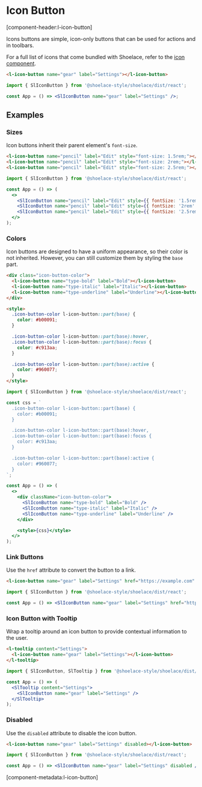 # Icon Button

[component-header:l-icon-button]

Icons buttons are simple, icon-only buttons that can be used for actions and in toolbars.

For a full list of icons that come bundled with Shoelace, refer to the [icon component](/components/icon).

```html preview
<l-icon-button name="gear" label="Settings"></l-icon-button>
```

```jsx react
import { SlIconButton } from '@shoelace-style/shoelace/dist/react';

const App = () => <SlIconButton name="gear" label="Settings" />;
```

## Examples

### Sizes

Icon buttons inherit their parent element's `font-size`.

```html preview
<l-icon-button name="pencil" label="Edit" style="font-size: 1.5rem;"></l-icon-button>
<l-icon-button name="pencil" label="Edit" style="font-size: 2rem;"></l-icon-button>
<l-icon-button name="pencil" label="Edit" style="font-size: 2.5rem;"></l-icon-button>
```

```jsx react
import { SlIconButton } from '@shoelace-style/shoelace/dist/react';

const App = () => (
  <>
    <SlIconButton name="pencil" label="Edit" style={{ fontSize: '1.5rem' }} />
    <SlIconButton name="pencil" label="Edit" style={{ fontSize: '2rem' }} />
    <SlIconButton name="pencil" label="Edit" style={{ fontSize: '2.5rem' }} />
  </>
);
```

### Colors

Icon buttons are designed to have a uniform appearance, so their color is not inherited. However, you can still customize them by styling the `base` part.

```html preview
<div class="icon-button-color">
  <l-icon-button name="type-bold" label="Bold"></l-icon-button>
  <l-icon-button name="type-italic" label="Italic"></l-icon-button>
  <l-icon-button name="type-underline" label="Underline"></l-icon-button>
</div>

<style>
  .icon-button-color l-icon-button::part(base) {
    color: #b00091;
  }

  .icon-button-color l-icon-button::part(base):hover,
  .icon-button-color l-icon-button::part(base):focus {
    color: #c913aa;
  }

  .icon-button-color l-icon-button::part(base):active {
    color: #960077;
  }
</style>
```

```jsx react
import { SlIconButton } from '@shoelace-style/shoelace/dist/react';

const css = `
  .icon-button-color l-icon-button::part(base) {
    color: #b00091;
  }

  .icon-button-color l-icon-button::part(base):hover,
  .icon-button-color l-icon-button::part(base):focus {
    color: #c913aa;
  }

  .icon-button-color l-icon-button::part(base):active {
    color: #960077;
  }
`;

const App = () => (
  <>
    <div className="icon-button-color">
      <SlIconButton name="type-bold" label="Bold" />
      <SlIconButton name="type-italic" label="Italic" />
      <SlIconButton name="type-underline" label="Underline" />
    </div>

    <style>{css}</style>
  </>
);
```

### Link Buttons

Use the `href` attribute to convert the button to a link.

```html preview
<l-icon-button name="gear" label="Settings" href="https://example.com" target="_blank"></l-icon-button>
```

```jsx react
import { SlIconButton } from '@shoelace-style/shoelace/dist/react';

const App = () => <SlIconButton name="gear" label="Settings" href="https://example.com" target="_blank" />;
```

### Icon Button with Tooltip

Wrap a tooltip around an icon button to provide contextual information to the user.

```html preview
<l-tooltip content="Settings">
  <l-icon-button name="gear" label="Settings"></l-icon-button>
</l-tooltip>
```

```jsx react
import { SlIconButton, SlTooltip } from '@shoelace-style/shoelace/dist/react';

const App = () => (
  <SlTooltip content="Settings">
    <SlIconButton name="gear" label="Settings" />
  </SlTooltip>
);
```

### Disabled

Use the `disabled` attribute to disable the icon button.

```html preview
<l-icon-button name="gear" label="Settings" disabled></l-icon-button>
```

```jsx react
import { SlIconButton } from '@shoelace-style/shoelace/dist/react';

const App = () => <SlIconButton name="gear" label="Settings" disabled />;
```

[component-metadata:l-icon-button]
